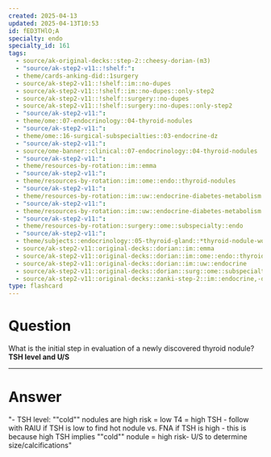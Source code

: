 ```yaml
---
created: 2025-04-13
updated: 2025-04-13T10:53
id: fED3THlO;A
specialty: endo
specialty_id: 161
tags:
  - source/ak-original-decks::step-2::cheesy-dorian-(m3)
  - "source/ak-step2-v11::!shelf:": 
  - theme/cards-anking-did::1surgery
  - source/ak-step2-v11::!shelf::im::no-dupes
  - source/ak-step2-v11::!shelf::im::no-dupes::only-step2
  - source/ak-step2-v11::!shelf::surgery::no-dupes
  - source/ak-step2-v11::!shelf::surgery::no-dupes::only-step2
  - "source/ak-step2-v11:": 
  - theme/ome::07-endocrinology::04-thyroid-nodules
  - "source/ak-step2-v11:": 
  - theme/ome::16-surgical-subspecialties::03-endocrine-dz
  - "source/ak-step2-v11:": 
  - source/ome-banner::clinical::07-endocrinology::04-thyroid-nodules
  - "source/ak-step2-v11:": 
  - theme/resources-by-rotation::im::emma
  - "source/ak-step2-v11:": 
  - theme/resources-by-rotation::im::ome::endo::thyroid-nodules
  - "source/ak-step2-v11:": 
  - theme/resources-by-rotation::im::uw::endocrine-diabetes-metabolism::endocrine-diabetes-metabolism-dorian
  - "source/ak-step2-v11:": 
  - theme/resources-by-rotation::im::uw::endocrine-diabetes-metabolism::endocrine-diabetes-metabolism-zanki
  - "source/ak-step2-v11:": 
  - theme/resources-by-rotation::surgery::ome::subspecialty::endo
  - "source/ak-step2-v11:": 
  - theme/subjects::endocrinology::05-thyroid-gland::*thyroid-nodule-workup
  - source/ak-step2-v11::original-decks::dorian::im::emma
  - source/ak-step2-v11::original-decks::dorian::im::ome::endo::thyroid-nodules
  - source/ak-step2-v11::original-decks::dorian::im::uw::endocrine
  - source/ak-step2-v11::original-decks::dorian::surg::ome::subspecialty::endo
  - source/ak-step2-v11::original-decks::zanki-step-2::im::endocrine,-diabetes,-&-metabolism"
type: flashcard
---
```


# Question
What is the initial step in evaluation of a newly discovered thyroid nodule?    **TSH level and U/S**

---

# Answer
"- TSH level: ""cold"" nodules are high risk = low T4 = high TSH    - follow with RAIU if TSH is low to find hot nodule vs. FNA if TSH is high - this is because high TSH implies ""cold"" nodule = high risk- U/S to determine size/calcifications"